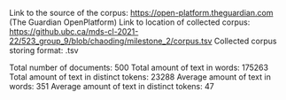Link to the source of the corpus: https://open-platform.theguardian.com (The Guardian OpenPlatform)
Link to location of collected corpus: https://github.ubc.ca/mds-cl-2021-22/523_group_9/blob/chaoding/milestone_2/corpus.tsv
Collected corpus storing format: .tsv

Total number of documents: 500
Total amount of text in words:  175263
Total amount of text in distinct tokens: 23288
Average amount of text in words: 351
Average amount of text in distinct tokens: 47
